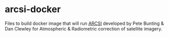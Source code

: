 # arcsi-docker
Files to build docker image that will run [ARCSI](http://remotesensing.info/arcsi/) developed by Pete Bunting &amp; Dan Clewley for Atmospheric &amp; Radiometric correction of satellite imagery.  
